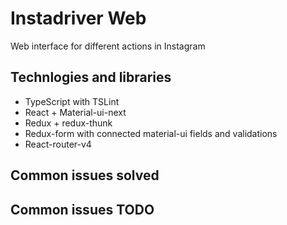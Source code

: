 # Instadriver Web

Web interface for different actions in Instagram

## Technlogies and libraries

* TypeScript with TSLint
* React + Material-ui-next
* Redux + redux-thunk
* Redux-form with connected material-ui fields and validations
* React-router-v4

## Common issues solved


## Common issues TODO

